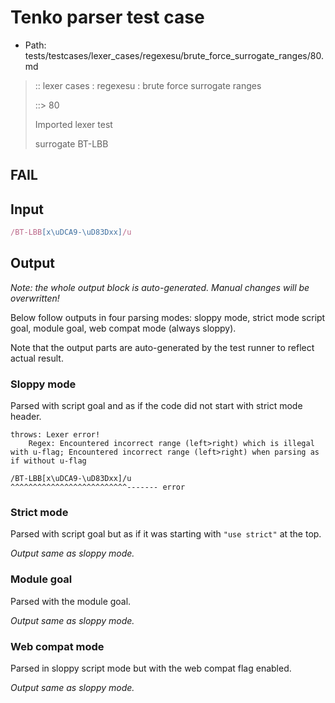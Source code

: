 # Tenko parser test case

- Path: tests/testcases/lexer_cases/regexesu/brute_force_surrogate_ranges/80.md

> :: lexer cases : regexesu : brute force surrogate ranges
>
> ::> 80
>
> Imported lexer test
>
> surrogate BT-LBB

## FAIL

## Input

`````js
/BT-LBB[x\uDCA9-\uD83Dxx]/u
`````

## Output

_Note: the whole output block is auto-generated. Manual changes will be overwritten!_

Below follow outputs in four parsing modes: sloppy mode, strict mode script goal, module goal, web compat mode (always sloppy).

Note that the output parts are auto-generated by the test runner to reflect actual result.

### Sloppy mode

Parsed with script goal and as if the code did not start with strict mode header.

`````
throws: Lexer error!
    Regex: Encountered incorrect range (left>right) which is illegal with u-flag; Encountered incorrect range (left>right) when parsing as if without u-flag

/BT-LBB[x\uDCA9-\uD83Dxx]/u
^^^^^^^^^^^^^^^^^^^^^^^^^^------- error
`````

### Strict mode

Parsed with script goal but as if it was starting with `"use strict"` at the top.

_Output same as sloppy mode._

### Module goal

Parsed with the module goal.

_Output same as sloppy mode._

### Web compat mode

Parsed in sloppy script mode but with the web compat flag enabled.

_Output same as sloppy mode._
